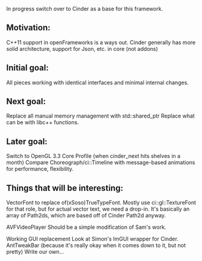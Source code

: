 In progress switch over to Cinder as a base for this framework.

## Motivation:
C++11 support in openFrameworks is a ways out.
Cinder generally has more solid architecture, support for Json, etc. in core (not addons)

## Initial goal:
All pieces working with identical interfaces and minimal internal changes.

## Next goal:
Replace all manual memory management with std::shared_ptr
Replace what can be with libc++ functions.

## Later goal:
Switch to OpenGL 3.3 Core Profile (when cinder_next hits shelves in a month)
Compare Choreograph/ci::Timeline with message-based animations for performance, flexibility.

## Things that will be interesting:
VectorFont to replace of(xSoso)TrueTypeFont.
Mostly use ci::gl::TextureFont for that role, but for actual vector text, we need a drop-in.
It's basically an array of Path2ds, which are based off of Cinder Path2d anyway.

AVFVideoPlayer
Should be a simple modification of Sam's work.

Working GUI replacement
Look at Simon's ImGUI wrapper for Cinder.
AntTweakBar (because it's really okay when it comes down to it, but not pretty)
Write our own...
